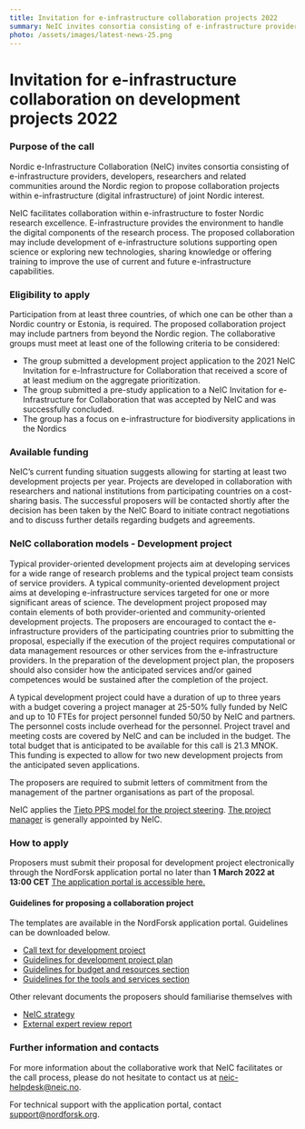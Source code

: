 ```yaml
---
title: Invitation for e-infrastructure collaboration projects 2022
summary: NeIC invites consortia consisting of e-infrastructure providers, developers, researchers and related communities around the Nordic region to propose collaboration projects within e-infrastructure of joint Nordic interest.
photo: /assets/images/latest-news-25.png
---
```


Invitation for e-infrastructure collaboration on development projects 2022
===============================

### Purpose of the call

Nordic e-Infrastructure Collaboration (NeIC) invites consortia consisting of e-infrastructure providers, developers, researchers and related communities around the Nordic region to propose collaboration projects within e-infrastructure (digital infrastructure) of joint Nordic interest.

NeIC facilitates collaboration within e-infrastructure to foster Nordic research excellence. E-infrastructure provides the environment to handle the digital components of the research process. The proposed collaboration may include development of e-infrastructure solutions supporting open science or exploring new technologies, sharing knowledge or offering training to improve the use of current and future e-infrastructure capabilities. 

### Eligibility to apply

Participation from at least three countries, of which one can be other than a Nordic country or Estonia, is required. The proposed collaboration project may include partners from beyond the Nordic region.  The collaborative groups must meet at least one of the following criteria to be considered:

* The group submitted a development project application to the 2021 NeIC Invitation for e-Infrastructure for Collaboration that received a score of at least medium on the aggregate prioritization.
* The group submitted a pre-study application to a NeIC Invitation for e-Infrastructure for Collaboration that was accepted by NeIC and was successfully concluded.
* The group has a focus on e-infrastructure for biodiversity applications in the Nordics

### Available funding

NeIC’s current funding situation suggests allowing for starting at least two development projects per year. Projects are developed in collaboration with researchers and national institutions from participating countries on a cost-sharing basis. The successful proposers will be contacted shortly after the decision has been taken by the NeIC Board to initiate contract negotiations and to discuss further details regarding budgets and agreements.

### NeIC collaboration models - Development project

Typical provider-oriented development projects aim at developing services for a wide range of research problems and the typical project team consists of service providers. A typical community-oriented development project aims at developing e-infrastructure services targeted for one or more significant areas of science. The development project proposed may contain elements of both provider-oriented and community-oriented development projects. The proposers are encouraged to contact the e-infrastructure providers of the participating countries prior to submitting the proposal, especially if the execution of the project requires computational or data management resources or other services from the e-infrastructure providers. In the preparation of the development project plan, the proposers should also consider how the anticipated services and/or gained competences would be sustained after the completion of the project.

A typical development project could have a duration of up to three years with a budget covering a project manager at 25-50% fully funded by NeIC and up to 10 FTEs for project personnel funded 50/50 by NeIC and partners. The personnel costs include overhead for the personnel. Project travel and meeting costs are covered by NeIC and can be included in the budget. The total budget that is anticipated to be available for this call is 21.3 MNOK. This funding is expected to allow for two new development projects from the anticipated seven applications.

The proposers are required to submit letters of commitment from the management of the partner organisations as part of the proposal.

NeIC applies the [Tieto PPS model for the project steering](https://wiki.neic.no/wiki/Project_process). [The project manager](https://wiki.neic.no/wiki/Project_organization#Project_manager) is generally appointed by NeIC.

### How to apply
Proposers must submit their proposal for development project electronically through the NordForsk application portal no later than **1 March 2022 at 13:00 CET**
[The application portal is accessible here.](https://funding.nordforsk.org/portal/#call/2505/details)

#### Guidelines for proposing a collaboration project
The templates are available in the NordForsk application portal. Guidelines can be downloaded below.

* [Call text for development project](https://funding.nordforsk.org/portal/#call/2505/details)
* [Guidelines for development project plan](https://wiki.neic.no/w/ext/img_auth.php/9/91/2022_NeIC_Guidelines_for_development_project_plan.pdf) 
* [Guidelines for budget and resources section](https://wiki.neic.no/w/ext/img_auth.php/f/fa/2022_NeIC_Development_project_budget_guidelines.pdf)
* [Guidelines for the tools and services section](https://wiki.neic.no/w/ext/img_auth.php/1/1f/Dev_project_tools_services_guidelines.pdf) 

Other relevant documents the proposers should familiarise themselves with 
* [NeIC strategy](https://wiki.neic.no/wiki/NeIC_Community_Wiki#Strategy)
* [External expert review report](https://wiki.neic.no/w/ext/img_auth.php/a/a6/Dev_project_review_report_template_final.pdf)

### Further information and contacts
For more information about the collaborative work that NeIC facilitates or the call process, please do not hesitate to contact us at <neic-helpdesk@neic.no>.

For technical support with the application portal, contact <support@nordforsk.org>.
